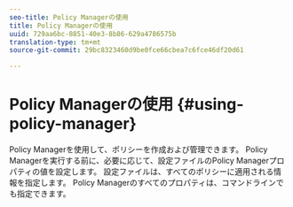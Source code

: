 ```yaml
---
seo-title: Policy Managerの使用
title: Policy Managerの使用
uuid: 729aa6bc-8851-40e3-8b86-629a4786575b
translation-type: tm+mt
source-git-commit: 29bc8323460d9be0fce66cbea7c6fce46df20d61

---
```



# Policy Managerの使用 {#using-policy-manager}

Policy Managerを使用して、ポリシーを作成および管理できます。 Policy Managerを実行する前に、必要に応じて、設定ファイルのPolicy Managerプロパティの値を設定します。 設定ファイルは、すべてのポリシーに適用される情報を指定します。 Policy Managerのすべてのプロパティは、コマンドラインでも指定できます。
